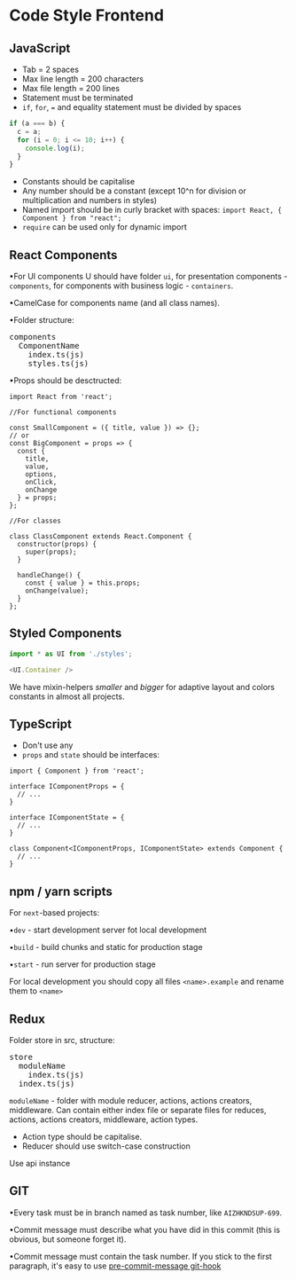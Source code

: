 # Code Style Frontend
## JavaScript
- Tab = 2 spaces
- Max line length = 200 characters
- Max file length = 200 lines
- Statement must be terminated
- `if`, `for`, `=` and equality statement must be divided by spaces
```js
if (a === b) {
  c = a;
  for (i = 0; i <= 10; i++) {
    console.log(i);
  }
}
```
- Constants should be capitalise
- Any number should be a constant (except 10^n for division or multiplication and numbers in styles)
- Named import should be in curly bracket with spaces: `import React, { Component } from "react";`
- `require` can be used only for dynamic import
## React Components

•For UI components U should have folder `ui`, 
for presentation components - `components`, 
for components with business logic - `containers`.

•CamelCase for components name (and all class names). 

•Folder structure:
<pre>
components
  ComponentName
    index.ts(js)
    styles.ts(js)
</pre>

•Props should be desctructed:
```
import React from 'react';

//For functional components

const SmallComponent = ({ title, value }) => {};
// or
const BigComponent = props => {
  const {
    title,
    value,
    options,
    onClick,
    onChange
  } = props;
};

//For classes

class ClassComponent extends React.Component {
  constructor(props) {
    super(props);
  }
  
  handleChange() {
    const { value } = this.props;
    onChange(value);
  }
};

```

## Styled Components
```js
import * as UI from './styles';

<UI.Container />
```

We have mixin-helpers *smaller* and *bigger* for adaptive layout and colors constants in almost all projects.

## TypeScript
- Don't use any
- `props` and `state` should be interfaces:

```
import { Component } from 'react';

interface IComponentProps = {
  // ...
}

interface IComponentState = {
  // ...
}

class Component<IComponentProps, IComponentState> extends Component {
  // ...
}
```

## npm / yarn scripts

For `next`-based projects:

•`dev` - start development server fot local development

•`build` - build chunks and static for production stage

•`start` - run server for production stage

For local development you should copy all files `<name>.example` and rename them to `<name>`

## Redux
Folder store in src, structure:
<pre>
store
  moduleName
    index.ts(js)
  index.ts(js)  
</pre>
`moduleName` - folder with module reducer, actions, actions creators, middleware. 
Can contain either index file or separate files for reduces, actions, actions creators, middleware, action types.

- Action type should be capitalise.
- Reducer should use switch-case construction

Use api instance

## GIT
•Every task must be in branch named as task number, like `AIZHKNDSUP-699`.

•Commit message must describe what you have did in this commit (this is obvious, but someone forget it).

•Commit message must contain the task number. If you stick to the first paragraph, it's easy to use [pre-commit-message git-hook](https://gist.github.com/bartoszmajsak/1396344)

